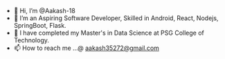 - 👋 Hi, I’m @Aakash-18
- 👀 I’m an Aspiring Software Developer, Skilled in Android, React, Nodejs, SpringBoot, Flask.
- 🌱 I have completed my Master's in Data Science at PSG College of Technology.
- 📫 How to reach me ...@ aakash35272@gmail.com

<!---
Aakash-18/Aakash-18 is a ✨ special ✨ repository because its `README.md` (this file) appears on your GitHub profile.
You can click the Preview link to take a look at your changes.
--->
